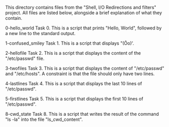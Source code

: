 This directory contains files from the "Shell, I/O Redirections and filters" project.
All files are listed below, alongside a brief explanation of what they contain.

0-hello_world
Task 0. This is a script that prints "Hello, World", followed by a new line to the standard output.

1-confused_smiley
Task 1. This is a script that displays "(Ôo)'.

2-hellofile
Task 2. This is a script that displays the content of the "/etc/passwd" file.

3-twofiles
Task 3. This is a script that displays the content of "/etc/passwd" and "/etc/hosts". A constraint is that the file should only have two lines.

4-lastlines
Task 4. This is a script that displays the last 10 lines of "/etc/passwd".

5-firstlines
Task 5. This is a script that displays the first 10 lines of "/etc/passwd".

8-cwd_state
Task 8. This is a script that writes the result of the command "ls -la" into the file "ls_cwd_content".
